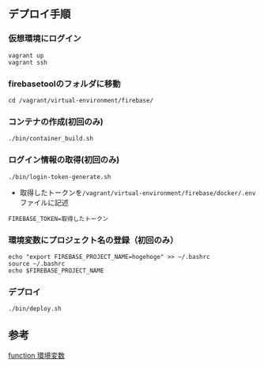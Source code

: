 ## デプロイ手順

### 仮想環境にログイン

```
vagrant up
vagrant ssh
```

### firebasetoolのフォルダに移動

```
cd /vagrant/virtual-environment/firebase/
```

### コンテナの作成(初回のみ)

```
./bin/container_build.sh
```

### ログイン情報の取得(初回のみ)

```
./bin/login-token-generate.sh
```

* 取得したトークンを`/vagrant/virtual-environment/firebase/docker/.env`ファイルに記述

```
FIREBASE_TOKEN=取得したトークン
```

### 環境変数にプロジェクト名の登録（初回のみ）

```
echo "export FIREBASE_PROJECT_NAME=hogehoge" >> ~/.bashrc
source ~/.bashrc
echo $FIREBASE_PROJECT_NAME
```


### デプロイ

```
./bin/deploy.sh
```

## 参考
[function 環境変数](https://medium.com/google-cloud-jp/firebase-functions-%E3%81%AB%E7%92%B0%E5%A2%83%E5%A4%89%E6%95%B0%E3%82%92%E8%A8%AD%E5%AE%9A%E3%81%97%E3%81%A6%E3%81%BF%E3%82%8B-50ce701b2f3f)